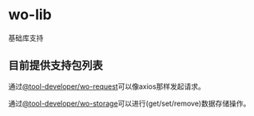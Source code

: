 # wo-lib
基础库支持


## 目前提供支持包列表
通过[@tool-developer/wo-request](https://github.com/tool-developer/wx-miniprogram/tree/main/packages/request)可以像axios那样发起请求。

通过[@tool-developer/wo-storage](https://github.com/tool-developer/wx-miniprogram/tree/main/packages/storage)可以进行(get/set/remove)数据存储操作。
